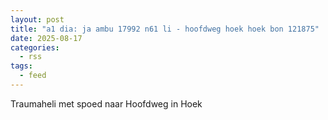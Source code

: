 ```yaml
---
layout: post
title: "a1 dia: ja ambu 17992 n61 li - hoofdweg hoek hoek bon 121875"
date: 2025-08-17
categories: 
  - rss
tags: 
  - feed
---
```


Traumaheli met spoed naar Hoofdweg in Hoek
